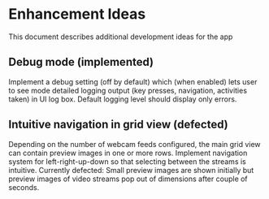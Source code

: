 # Enhancement Ideas
This document describes additional development ideas for the app

## Debug mode (implemented)
Implement a debug setting (off by default) which (when enabled) lets user to see mode detailed logging output (key presses, navigation, activities taken) in UI log box. Default logging level should display only errors.

## Intuitive navigation in grid view (defected)
Depending on the number of webcam feeds configured, the main grid view can contain preview images in one or more rows. Implement navigation system for left-right-up-down so that selecting between the streams is intuitive. Currently defected: Small preview images are shown initially but preview images of video streams pop out of dimensions after couple of seconds.